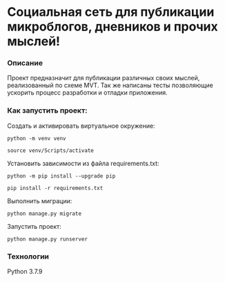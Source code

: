 # Социальная сеть для публикации микроблогов, дневников и прочих мыслей!

### Описание
Проект предназначит для публикации различных своих мыслей, реализованный по схеме MVT. Так же написаны тесты позволяющие ускорить процесс разработки и отладки приложения. 

### Как запустить проект:

Cоздать и активировать виртуальное окружение:

```
python -m venv venv
```

```
source venv/Scripts/activate
```

Установить зависимости из файла requirements.txt:

```
python -m pip install --upgrade pip
```
```
pip install -r requirements.txt
```

Выполнить миграции:

```
python manage.py migrate
```

Запустить проект:

```
python manage.py runserver
```

### Технологии
Python 3.7.9
